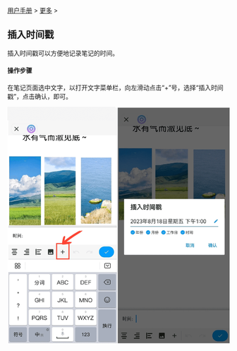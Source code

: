 [用户手册](/dragonnest/drawnote/manual) > [更多](/dragonnest/drawnote/manual/other) >

插入时间戳
---
插入时间戳可以方便地记录笔记的时间。

#### 操作步骤

在笔记页面选中文字，以打开文字菜单栏，向左滑动点击“+”号，选择“插入时间戳”，点击确认，即可。

![](imgs/insert_timestamp.png)
